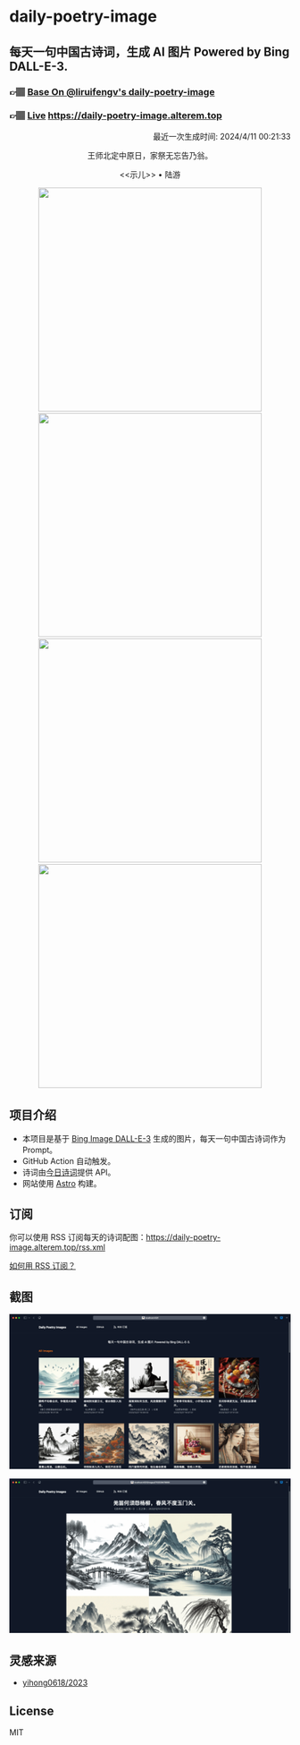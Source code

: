 
# daily-poetry-image

## 每天一句中国古诗词，生成 AI 图片 Powered by Bing DALL-E-3.

### 👉🏽 [Base On @liruifengv's daily-poetry-image](https://github.com/liruifengv/daily-poetry-image)

### 👉🏽 [Live](https://daily-poetry-image.alterem.top/) https://daily-poetry-image.alterem.top

<p align="right">
  最近一次生成时间: 2024/4/11 00:21:33
</p>
<p align="center">
王师北定中原日，家祭无忘告乃翁。
</p>
<p align="center">
<<示儿>> • 陆游
</p>
<p align="center">
<img src="https://tse4.mm.bing.net/th/id/OIG3.cqVaxHbAorimrRcYPDU9" height="400" width="400" />
<img src="https://tse1.mm.bing.net/th/id/OIG3.MVuuMrlzSO2I2fTtYbLf" height="400" width="400" />
<img src="https://tse2.mm.bing.net/th/id/OIG3.diuTjDY6VA8vkPMdG1P_" height="400" width="400" />
<img src="https://tse1.mm.bing.net/th/id/OIG3.lA2xckC5S1ye6SQQZNfd" height="400" width="400" />
</p>

## 项目介绍

-   本项目是基于 [Bing Image DALL-E-3](https://www.bing.com/images/create) 生成的图片，每天一句中国古诗词作为 Prompt。
-   GitHub Action 自动触发。
-   诗词由[今日诗词](https://www.jinrishici.com/)提供 API。
-   网站使用 [Astro](https://astro.build) 构建。

## 订阅

你可以使用 RSS 订阅每天的诗词配图：https://daily-poetry-image.alterem.top/rss.xml

[如何用 RSS 订阅？](https://zhuanlan.zhihu.com/p/55026716)

## 截图

![图片列表](./screenshots/Snipaste_2023-12-28_21-00-26.png)

![图片详情](./screenshots/Snipaste_2023-12-28_21-00-53.png)

## 灵感来源

-   [yihong0618/2023](https://github.com/yihong0618/2023)

## License

MIT
